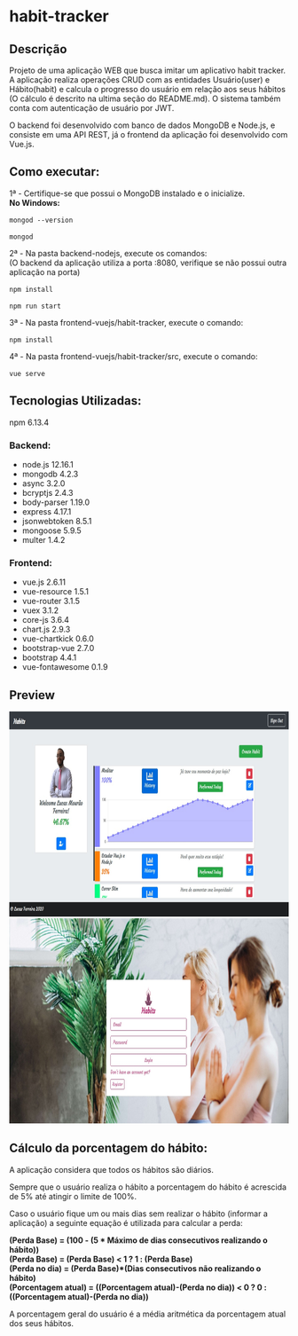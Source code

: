 # habit-tracker

## Descrição

Projeto de uma aplicação WEB que busca imitar um aplicativo habit tracker. A aplicação realiza operações CRUD com as entidades Usuário(user) e Hábito(habit) e calcula o progresso do usuário em relação aos seus hábitos
(O cálculo é descrito na ultima seção do README.md). O sistema também conta com autenticação de usuário por JWT.

O backend foi desenvolvido com banco de dados MongoDB e Node.js, e consiste em uma API REST,
já o frontend da aplicação foi desenvolvido com Vue.js.

## Como executar:

1ª - Certifique-se que possui o MongoDB instalado e o inicialize.
<br>
<b>No Windows:</b>
```
mongod --version
```
```
mongod
```
2ª - Na pasta backend-nodejs, execute os comandos:
<br>
(O backend da aplicação utiliza a porta :8080, verifique se não possui outra aplicação na porta)
<br>
```
npm install
```
```
npm run start
```
3ª - Na pasta frontend-vuejs/habit-tracker, execute o comando:
```
npm install
```
4ª - Na pasta frontend-vuejs/habit-tracker/src, execute o comando:
```
vue serve
```

## Tecnologias Utilizadas:
npm 6.13.4

### Backend:
<ul>
<li>node.js 12.16.1</li>
<li>mongodb 4.2.3</li>
<li>async 3.2.0</li>
<li>bcryptjs 2.4.3</li>
<li>body-parser 1.19.0</li>
<li>express 4.17.1</li>
<li>jsonwebtoken 8.5.1</li>
<li> mongoose 5.9.5</li>
<li>multer 1.4.2</li>
</ul>

### Frontend:
<ul>
<li>vue.js 2.6.11</li>
<li>vue-resource 1.5.1</li>
<li>vue-router 3.1.5</li>
<li>vuex 3.1.2</li>
<li>core-js 3.6.4</li>
<li>chart.js 2.9.3</li>
<li>vue-chartkick 0.6.0</li>
<li>bootstrap-vue 2.7.0</li>
<li>bootstrap 4.4.1</li>
<li>vue-fontawesome 0.1.9</li>
</ul>

## Preview

<img src="READMEimages/habit-tracker-preview0.jpg" alt="preview-image" width="800" height="370">
<img src="READMEimages/habit-tracker-preview1.jpg" alt="preview-image" width="800" height="370">

## Cálculo da porcentagem do hábito:

A aplicação considera que todos os hábitos são diários.

Sempre que o usuário realiza o hábito a porcentagem do hábito é acrescida de 5% até atingir o limite de 100%.

Caso o usuário fique um ou mais dias sem realizar o hábito (informar a aplicação) a seguinte equação é utilizada para calcular a perda:

<b>(Perda Base) = (100 - (5 * Máximo de dias consecutivos realizando o hábito))<br>
(Perda Base) = (Perda Base) < 1 ? 1 : (Perda Base)<br>
(Perda no dia) = (Perda Base)*(Dias consecutivos não realizando o hábito)<br>
(Porcentagem atual) = ((Porcentagem atual)-(Perda no dia)) < 0 ? 0 : ((Porcentagem atual)-(Perda no dia))</b>

A porcentagem geral do usuário é a média aritmética da porcentagem atual dos seus hábitos.
